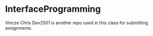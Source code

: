 # InterfaceProgramming

Vincze Chris Dev2501 is another repo used in this class for submitting assignments.
